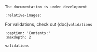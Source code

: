  
```{warning}
The documentation is under development
```
  
```{include} ../../README.md
:relative-images:
```
 
For validations, check out {doc}`validations`
  
```{toctree}
:caption: 'Contents:'
:maxdepth: 2

validations
``` 